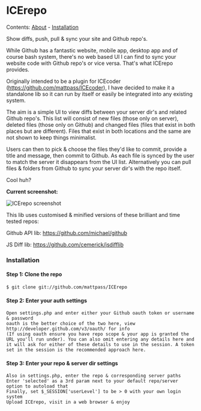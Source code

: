 ICErepo
=======

Contents:
[About](#icerepo) - [Installation](#installation)

Show diffs, push, pull &amp; sync your site and Github repo's.

While Github has a fantastic website, mobile app, desktop app and of course bash system, there's no web based UI I can find to sync your website code with Github repo's or vice versa. That's what ICErepo provides.

Originally intended to be a plugin for ICEcoder (https://github.com/mattpass/ICEcoder), I have decided to make it a standalone lib so it can run by itself or easily be integrated into any existing system.

The aim is a simple UI to view diffs between your server dir's and related Github repo's. This list will consist of new files (those only on server), deleted files (those only on Github) and changed files (files that exist in both places but are different). Files that exist in both locations and the same are not shown to keep things minimalist.

Users can then to pick & choose the files they'd like to commit, provide a title and message, then commit to Github. As each file is synced by the user to match the server it disappears from the UI list. Alternatively you can pull files & folders from Github to sync your server dir's with the repo itself.

Cool huh?

**Current screenshot:**

<img src="http://www.mattpass.com/images/icerepo.png" alt="ICErepo screenshot">

This lib uses customised & minified versions of these brilliant and time tested repos:

Github API lib: https://github.com/michael/github

JS Diff lib:    https://github.com/cemerick/jsdifflib

### Installation

#### Step 1: Clone the repo

```
$ git clone git://github.com/mattpass/ICErepo
```

#### Step 2: Enter your auth settings
```
Open settings.php and enter either your Github oauth token or username & password
oauth is the better choice of the two here, view http://developer.github.com/v3/oauth/ for info
(If using oauth ensure you have repo scope & your app is granted the URL you'll run under). You can also omit entering any details here and it will ask for either of these details to use in the session. A token set in the session is the recommended approach here.
```

#### Step 3: Enter your repo & server dir settings
```
Also in settings.php, enter the repo & corresponding server paths
Enter 'selected' as a 3rd param next to your default repo/server option to autoload that
Finally, set $_SESSION['userLevel'] to be > 0 with your own login system
Upload ICErepo, visit in a web browser & enjoy
```
